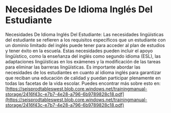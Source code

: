 # Necesidades De Idioma Inglés Del Estudiante
Necesidades De Idioma Inglés Del Estudiante: Las necesidades lingüísticas del estudiante se refieren a los requisitos específicos que un estudiante con un dominio limitado del inglés puede tener para acceder al plan de estudios y tener éxito en la escuela. Estas necesidades pueden incluir el apoyo lingüístico, como la enseñanza del inglés como segundo idioma (ESL), las adaptaciones lingüísticas en los exámenes y la modificación de las tareas para eliminar las barreras lingüísticas. Es importante abordar las necesidades de los estudiantes en cuanto al idioma inglés para garantizar que reciban una educación de calidad y puedan participar plenamente en todas las facetas de la vida escolar.
Puedes encontrar más sobre esto en: [https://seisprodtableswest.blob.core.windows.net/trainingmanual-storage/2416f43c-e7b7-4e28-a796-6b9789828c18.pdf](https://seisprodtableswest.blob.core.windows.net/trainingmanual-storage/2416f43c-e7b7-4e28-a796-6b9789828c18.pdf)
